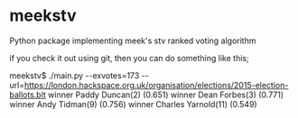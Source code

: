 # meekstv
Python package implementing meek's stv ranked voting algorithm



if you check it out using git, then you can do something like this;

meekstv$ ./main.py --exvotes=173  --url=https://london.hackspace.org.uk/organisation/elections/2015-election-ballots.blt
                    winner Paddy Duncan(2) (0.651)
                     winner Dean Forbes(3) (0.771)
                     winner Andy Tidman(9) (0.756)
                winner Charles Yarnold(11) (0.549)
